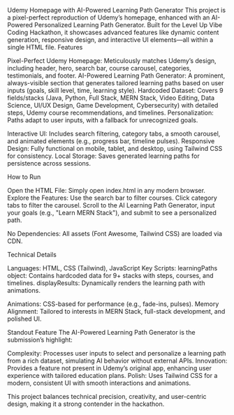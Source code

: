 Udemy Homepage with AI-Powered Learning Path Generator
This project is a pixel-perfect reproduction of Udemy’s homepage, enhanced with an AI-Powered Personalized Learning Path Generator. Built for the Level Up Vibe Coding Hackathon, it showcases advanced features like dynamic content generation, responsive design, and interactive UI elements—all within a single HTML file.
Features

Pixel-Perfect Udemy Homepage: Meticulously matches Udemy’s design, including header, hero, search bar, course carousel, categories, testimonials, and footer.
AI-Powered Learning Path Generator: A prominent, always-visible section that generates tailored learning paths based on user inputs (goals, skill level, time, learning style).
Hardcoded Dataset: Covers 9 fields/stacks (Java, Python, Full Stack, MERN Stack, Video Editing, Data Science, UI/UX Design, Game Development, Cybersecurity) with detailed steps, Udemy course recommendations, and timelines.
Personalization: Paths adapt to user inputs, with a fallback for unrecognized goals.


Interactive UI: Includes search filtering, category tabs, a smooth carousel, and animated elements (e.g., progress bar, timeline pulses).
Responsive Design: Fully functional on mobile, tablet, and desktop, using Tailwind CSS for consistency.
Local Storage: Saves generated learning paths for persistence across sessions.

How to Run

Open the HTML File: Simply open index.html in any modern browser.
Explore the Features:
Use the search bar to filter courses.
Click category tabs to filter the carousel.
Scroll to the AI Learning Path Generator, input your goals (e.g., "Learn MERN Stack"), and submit to see a personalized path.


No Dependencies: All assets (Font Awesome, Tailwind CSS) are loaded via CDN.

Technical Details

Languages: HTML, CSS (Tailwind), JavaScript
Key Scripts:
learningPaths object: Contains hardcoded data for 9+ stacks with steps, courses, and timelines.
displayResults: Dynamically renders the learning path with animations.


Animations: CSS-based for performance (e.g., fade-ins, pulses).
Memory Alignment: Tailored to interests in MERN Stack, full-stack development, and polished UI.

Standout Feature
The AI-Powered Learning Path Generator is the submission’s highlight:

Complexity: Processes user inputs to select and personalize a learning path from a rich dataset, simulating AI behavior without external APIs.
Innovation: Provides a feature not present in Udemy’s original app, enhancing user experience with tailored education plans.
Polish: Uses Tailwind CSS for a modern, consistent UI with smooth interactions and animations.

This project balances technical precision, creativity, and user-centric design, making it a strong contender in the hackathon.
